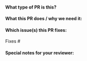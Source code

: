 <!--  Thanks for sending a pull request!  Here are some tips for you:

1. If this is your first time, please read our contributor guidelines: 
2. Here comes your second tip
3. And here is the third.
-->

#### What type of PR is this?

<!--
Add one of the following kinds:
/kind bug
/kind cleanup
/kind documentation
/kind feature
-->

#### What this PR does / why we need it:

#### Which issue(s) this PR fixes:
<!--
*Automatically closes linked issue when PR is merged.
Usage: `Fixes #<issue number>`, or `Fixes (paste link of issue)`.
-->
Fixes #

#### Special notes for your reviewer:
